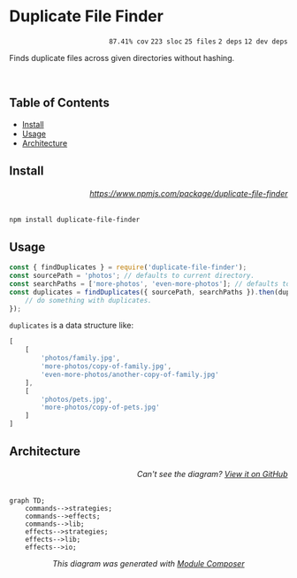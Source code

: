 # Duplicate File Finder

<p align="right"><code>87.41% cov</code>&nbsp;<code>223 sloc</code>&nbsp;<code>25 files</code>&nbsp;<code>2 deps</code>&nbsp;<code>12 dev deps</code></p>

Finds duplicate files across given directories without hashing.

<br />

<!-- START doctoc generated TOC please keep comment here to allow auto update -->
<!-- DON'T EDIT THIS SECTION, INSTEAD RE-RUN doctoc TO UPDATE -->
## Table of Contents

- [Install](#install)
- [Usage](#usage)
- [Architecture](#architecture)

<!-- END doctoc generated TOC please keep comment here to allow auto update -->

## Install

###### <p align="right"><a href="https://www.npmjs.com/package/duplicate-file-finder">https://www.npmjs.com/package/duplicate-file-finder</a></p>
```
npm install duplicate-file-finder
```

## Usage

```js
const { findDuplicates } = require('duplicate-file-finder');
const sourcePath = 'photos'; // defaults to current directory.
const searchPaths = ['more-photos', 'even-more-photos']; // defaults to empty.
const duplicates = findDuplicates({ sourcePath, searchPaths }).then(duplicates => {
    // do something with duplicates.
});
```

`duplicates` is a data structure like:

```js
[
    [
        'photos/family.jpg',
        'more-photos/copy-of-family.jpg',
        'even-more-photos/another-copy-of-family.jpg'
    ],
    [
        'photos/pets.jpg',
        'more-photos/copy-of-pets.jpg'
    ]
]
```

## Architecture

###### <p align="right"><em>Can't see the diagram?</em> <a id="link-1" href="https://github.com/mattriley/node-duplicate-file-finder#user-content-link-1">View it on GitHub</a></p>
```mermaid
graph TD;
    commands-->strategies;
    commands-->effects;
    commands-->lib;
    effects-->strategies;
    effects-->lib;
    effects-->io;
```
<p align="center">
  <em>This diagram was generated with <a href="https://github.com/mattriley/node-module-composer">Module Composer</a></em>
</p>
<br>
